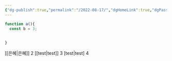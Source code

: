```yaml
---
{"dg-publish":true,"permalink":"/2022-08-17/","dgHomeLink":true,"dgPassFrontmatter":false}
---
```



```javascript
function a(){
  const b = 3;
  
  
}
```
[[은혜|은혜]] 2
[[test|test]] 3
[test|test] 4